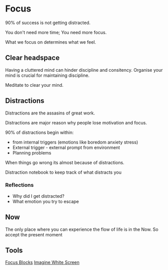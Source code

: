 # Focus
90% of success is not getting distracted.

You don't need more time; You need more focus.

What we focus on determines what we feel.

## Clear headspace
Having a cluttered mind can hinder discipline and consitency. Organise your mind is crucial for maintaining discipline.

Meditate to clear your mind.


## Distractions
Distractions are the assasins of great work. 

Distractions are major reason why people lose motivation and focus.

90% of distractions begin within:
 - from internal triggers (emotions like boredom anxiety stress)
 - External trigger - external prompt from environment
 - Planning problems

When things go wrong its almost because of distractions.

Distraction notebook to keep track of what distracts you

### Reflections
- Why did I get distracted?
- What emotion you try to escape


## Now
The only place where you can experience the flow of life is in the Now. So accept the present moment 


## Tools
[Focus Blocks](../Tools/FocusBlocks.md)
[Imagine White Screen](../Tools/ImagineWhiteScreen.md)